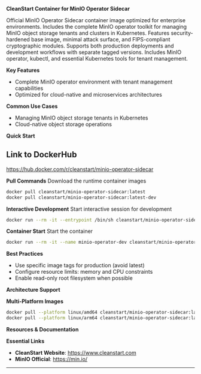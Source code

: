 **CleanStart Container for MinIO Operator Sidecar**

Official MinIO Operator Sidecar container image optimized for enterprise environments. Includes the complete MinIO operator toolkit for managing MinIO object storage tenants and clusters in Kubernetes. Features security-hardened base image, minimal attack surface, and FIPS-compliant cryptographic modules. Supports both production deployments and development workflows with separate tagged versions. Includes MinIO operator, kubectl, and essential Kubernetes tools for tenant management.

**Key Features**
* Complete MinIO operator environment with tenant management capabilities
* Optimized for cloud-native and microservices architectures

**Common Use Cases**
* Managing MinIO object storage tenants in Kubernetes
* Cloud-native object storage operations

**Quick Start**

## Link to DockerHub 

https://hub.docker.com/r/cleanstart/minio-operator-sidecar

**Pull Commands**
Download the runtime container images

```bash
docker pull cleanstart/minio-operator-sidecar:latest
docker pull cleanstart/minio-operator-sidecar:latest-dev
```

**Interactive Development**
Start interactive session for development

```bash
docker run --rm -it --entrypoint /bin/sh cleanstart/minio-operator-sidecar:latest-dev
```

**Container Start**
Start the container
```bash
docker run --rm -it --name minio-operator-dev cleanstart/minio-operator-sidecar:latest
```

**Best Practices**
* Use specific image tags for production (avoid latest)
* Configure resource limits: memory and CPU constraints
* Enable read-only root filesystem when possible

**Architecture Support**

**Multi-Platform Images**

```bash
docker pull --platform linux/amd64 cleanstart/minio-operator-sidecar:latest
docker pull --platform linux/arm64 cleanstart/minio-operator-sidecar:latest
```

**Resources & Documentation**

**Essential Links**
* **CleanStart Website**: https://www.cleanstart.com
* **MinIO Official**: https://min.io/

---
